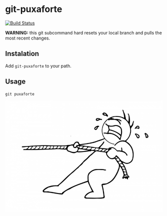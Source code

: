 # git-puxaforte

[![Build Status](https://img.shields.io/travis/gmcabrita/git-puxaforte.svg?style=flat)](https://travis-ci.org/gmcabrita/git-puxaforte)


**WARNING:** this git subcommand hard resets your local branch and pulls the most recent changes.

## Instalation

Add `git-puxaforte` to your path.

## Usage

`git puxaforte`

![puxa forte](puxaforte.jpg)
